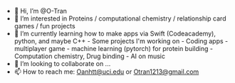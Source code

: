 - 👋 Hi, I’m @O-Tran
- 👀 I’m interested in Proteins / computational chemistry / relationship card games / fun projects 
- 🌱 I’m currently learning how to make apps via Swift (Codeacademy), python, and maybe C++ 
      - Some projects I'm working on 
          - Coding apps - multiplayer game 
          - machine learning (pytorch) for protein building 
          - Computation chemistry, Drug binding 
          - AI on music 
- 💞️ I’m looking to collaborate on ...
- 📫 How to reach me: Oanhtt@uci.edu or Otran1213@gmail.com

<!---
O-Tran/O-Tran is a ✨ special ✨ repository because its `README.md` (this file) appears on your GitHub profile.
You can click the Preview link to take a look at your changes.
--->
